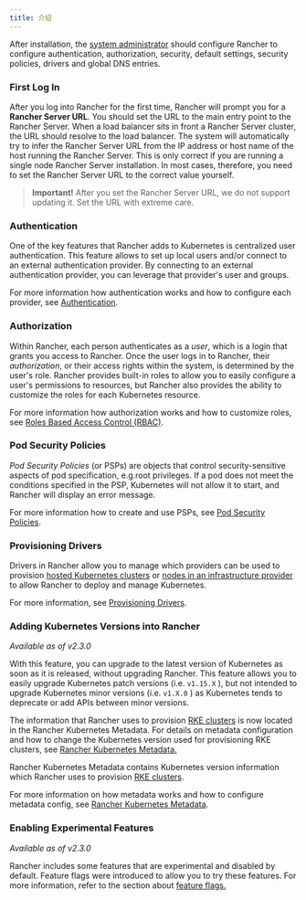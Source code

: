 ```yaml
---
title: 介绍
---
```


After installation, the [system administrator](/docs/admin-settings/rbac/global-permissions/) should configure Rancher to configure authentication, authorization, security, default settings, security policies, drivers and global DNS entries.

### First Log In

After you log into Rancher for the first time, Rancher will prompt you for a **Rancher Server URL**. You should set the URL to the main entry point to the Rancher Server. When a load balancer sits in front a Rancher Server cluster, the URL should resolve to the load balancer. The system will automatically try to infer the Rancher Server URL from the IP address or host name of the host running the Rancher Server. This is only correct if you are running a single node Rancher Server installation. In most cases, therefore, you need to set the Rancher Server URL to the correct value yourself.

> **Important!** After you set the Rancher Server URL, we do not support updating it. Set the URL with extreme care.

### Authentication

One of the key features that Rancher adds to Kubernetes is centralized user authentication. This feature allows to set up local users and/or connect to an external authentication provider. By connecting to an external authentication provider, you can leverage that provider's user and groups.

For more information how authentication works and how to configure each provider, see [Authentication](/docs/admin-settings/authentication/).

### Authorization

Within Rancher, each person authenticates as a _user_, which is a login that grants you access to Rancher. Once the user logs in to Rancher, their _authorization_, or their access rights within the system, is determined by the user's role. Rancher provides built-in roles to allow you to easily configure a user's permissions to resources, but Rancher also provides the ability to customize the roles for each Kubernetes resource.

For more information how authorization works and how to customize roles, see [Roles Based Access Control (RBAC)](/docs/admin-settings/rbac/).

### Pod Security Policies

_Pod Security Policies_ (or PSPs) are objects that control security-sensitive aspects of pod specification, e.g.root privileges. If a pod does not meet the conditions specified in the PSP, Kubernetes will not allow it to start, and Rancher will display an error message.

For more information how to create and use PSPs, see [Pod Security Policies](/docs/admin-settings/pod-security-policies/).

### Provisioning Drivers

Drivers in Rancher allow you to manage which providers can be used to provision [hosted Kubernetes clusters](/docs/cluster-provisioning/hosted-kubernetes-clusters/) or [nodes in an infrastructure provider](/docs/cluster-provisioning/rke-clusters/node-pools/) to allow Rancher to deploy and manage Kubernetes.

For more information, see [Provisioning Drivers](/docs/admin-settings/drivers/).

### Adding Kubernetes Versions into Rancher

_Available as of v2.3.0_

With this feature, you can upgrade to the latest version of Kubernetes as soon as it is released, without upgrading Rancher. This feature allows you to easily upgrade Kubernetes patch versions (i.e. `v1.15.X` ), but not intended to upgrade Kubernetes minor versions (i.e. `v1.X.0` ) as Kubernetes tends to deprecate or add APIs between minor versions.

The information that Rancher uses to provision [RKE clusters](/docs/cluster-provisioning/rke-clusters/) is now located in the Rancher Kubernetes Metadata. For details on metadata configuration and how to change the Kubernetes version used for provisioning RKE clusters, see [Rancher Kubernetes Metadata.](/docs/admin-settings/k8s-metadata/)

Rancher Kubernetes Metadata contains Kubernetes version information which Rancher uses to provision [RKE clusters](/docs/cluster-provisioning/rke-clusters/).

For more information on how metadata works and how to configure metadata config, see [Rancher Kubernetes Metadata](/docs/admin-settings/k8s-metadata/).

### Enabling Experimental Features

_Available as of v2.3.0_

Rancher includes some features that are experimental and disabled by default. Feature flags were introduced to allow you to try these features. For more information, refer to the section about [feature flags.](/docs/admin-settings/feature-flags/)

